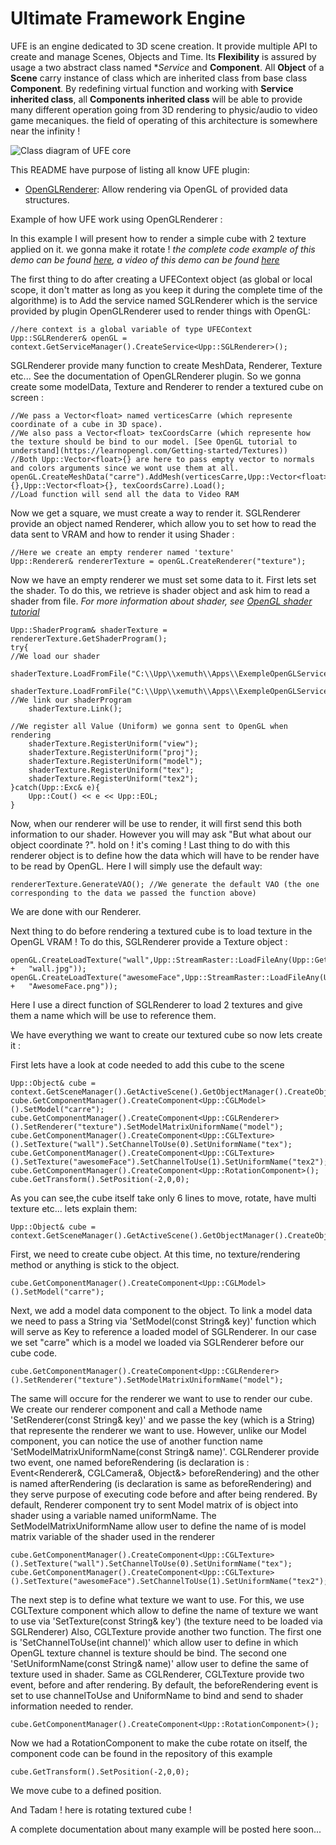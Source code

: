 # Ultimate Framework Engine

UFE is an engine dedicated to 3D scene creation. It provide multiple API to create and manage Scenes, Objects and Time. 
Its **Flexibility** is assured by usage a two abstract class named **Service* and **Component**. 
All **Object** of a **Scene** carry instance of class which are inherited class from base class **Component**. 
By redefining virtual function and working with **Service inherited class**, all **Components inherited class** will be able to provide many different operation
going from 3D rendering to physic/audio to video game mecaniques. the field of operating of this architecture is somewhere near the infinity !

![Class diagram of UFE core](https://i.imgur.com/8bcJ0I9.png)


This README have purpose of listing all know UFE plugin:

* [OpenGLRenderer](https://github.com/Xemuth/pluginUFE-OpenGLRenderer): Allow rendering via OpenGL of provided data structures.


Example of how UFE work using OpenGLRenderer :

In this example I will present how to render a simple cube with 2 texture applied on it. we gonna make it rotate !
<em>the complete code example of this demo can be found [here](https://github.com/Xemuth/ExempleOpenGLService), a video of this demo can be found [here](https://www.youtube.com/watch?v=7q83T7CDXGM) </em>


The first thing to do after creating a UFEContext object (as global or local scope, it don't matter as long as you keep it during the complete time of the algorithme) is to Add the service named SGLRenderer which is the service provided by plugin OpenGLRenderer used to render things with OpenGL:
```
//here context is a global variable of type UFEContext 
Upp::SGLRenderer& openGL = context.GetServiceManager().CreateService<Upp::SGLRenderer>();
```

SGLRenderer provide many function to create MeshData, Renderer, Texture etc... See the documentation of OpenGLRenderer plugin.
So we gonna create some modelData, Texture and Renderer to render a textured cube on screen :
```
//We pass a Vector<float> named verticesCarre (which represente coordinate of a cube in 3D space).
//We also pass a Vector<float> texCoordsCarre (which represente how the texture should be bind to our model. [See OpenGL tutorial to understand](https://learnopengl.com/Getting-started/Textures))
//Both Upp::Vector<float>{} are here to pass empty vector to normals and colors arguments since we wont use them at all.
openGL.CreateMeshData("carre").AddMesh(verticesCarre,Upp::Vector<float>{},Upp::Vector<float>{}, texCoordsCarre).Load();
//Load function will send all the data to Video RAM
```

Now we get a square, we must create a way to render it. SGLRenderer provide an object named Renderer, which allow you to set how to read the data sent to VRAM
and how to render it using Shader :
```
//Here we create an empty renderer named 'texture'
Upp::Renderer& rendererTexture = openGL.CreateRenderer("texture");
```

Now we have an empty renderer we must set some data to it. First lets set the shader. To do this, we retrieve is shader object and ask him to read a shader from file.
<em>For more information about shader, see [OpenGL shader tutorial](https://learnopengl.com/Getting-started/Shaders)</em>
```
Upp::ShaderProgram& shaderTexture =  rendererTexture.GetShaderProgram();
try{
//We load our shader
	shaderTexture.LoadFromFile("C:\\Upp\\xemuth\\Apps\\ExempleOpenGLService\\vertex.glsl",Upp::ShaderType::VERTEX);
	shaderTexture.LoadFromFile("C:\\Upp\\xemuth\\Apps\\ExempleOpenGLService\\fragmentTexture.glsl",Upp::ShaderType::FRAGMENT);
//We link our shaderProgram
	shaderTexture.Link();

//We register all Value (Uniform) we gonna sent to OpenGL when rendering
	shaderTexture.RegisterUniform("view");
	shaderTexture.RegisterUniform("proj");
	shaderTexture.RegisterUniform("model");
	shaderTexture.RegisterUniform("tex");
	shaderTexture.RegisterUniform("tex2");
}catch(Upp::Exc& e){
	Upp::Cout() << e << Upp::EOL;
}
```

Now, when our renderer will be use to render, it will first send this both information to our shader. However you will may ask "But what about our object coordinate ?". hold on ! it's coming !
Last thing to do with this renderer object is to define how the data which will have to be render have to be read by OpenGL. Here I will simply use the default way:
```
rendererTexture.GenerateVAO(); //We generate the default VAO (the one corresponding to the data we passed the function above)
```
We are done with our Renderer. 

Next thing to do before rendering a textured cube is to load texture in the OpenGL VRAM ! To do this, SGLRenderer provide a Texture object :
```
openGL.CreateLoadTexture("wall",Upp::StreamRaster::LoadFileAny(Upp::GetFileDirectory(__FILE__) +   "wall.jpg"));
openGL.CreateLoadTexture("awesomeFace",Upp::StreamRaster::LoadFileAny(Upp::GetFileDirectory(__FILE__) +   "AwesomeFace.png"));
```
Here I use a direct function of SGLRenderer to load 2 textures and give them a name which will be use to reference them.

We have everything we want to create our textured cube so now lets create it :

First lets have a look at code needed to add this cube to the scene
```
Upp::Object& cube = context.GetSceneManager().GetActiveScene().GetObjectManager().CreateObject("cube");
cube.GetComponentManager().CreateComponent<Upp::CGLModel>().SetModel("carre");
cube.GetComponentManager().CreateComponent<Upp::CGLRenderer>().SetRenderer("texture").SetModelMatrixUniformName("model");
cube.GetComponentManager().CreateComponent<Upp::CGLTexture>().SetTexture("wall").SetChannelToUse(0).SetUniformName("tex");
cube.GetComponentManager().CreateComponent<Upp::CGLTexture>().SetTexture("awesomeFace").SetChannelToUse(1).SetUniformName("tex2");
cube.GetComponentManager().CreateComponent<Upp::RotationComponent>();
cube.GetTransform().SetPosition(-2,0,0);
```
As you can see,the cube itself take only 6 lines to move, rotate, have multi texture etc...
lets explain them:

```
Upp::Object& cube = context.GetSceneManager().GetActiveScene().GetObjectManager().CreateObject("cube"); 
```
First, we need to create cube object. At this time, no texture/rendering method or anything
is stick to the object.

```
cube.GetComponentManager().CreateComponent<Upp::CGLModel>().SetModel("carre");
```
Next, we add a model data component to the object. To link a model data we need to pass a String via
'SetModel(const String& key)' function which will serve as Key to reference a loaded model of
SGLRenderer. In our case we set "carre" which is a model we loaded via SGLRenderer before our
cube code.

```
cube.GetComponentManager().CreateComponent<Upp::CGLRenderer>().SetRenderer("texture").SetModelMatrixUniformName("model");
```
The same will occure for the renderer we want to use to render our cube. We create our renderer
component and call a Methode name 'SetRenderer(const String& key)' and we passe the key (which is
a String) that represente the renderer we want to use. However, unlike our Model component, you can notice the use
of another function name 'SetModelMatrixUniformName(const String& name)'. CGLRenderer provide
two event, one named beforeRendering (is declaration is : Event<Renderer&, CGLCamera&, Object&> beforeRendering)
and the other is named afterRendering (is declaration is same as beforeRendering) and they
serve purpose of executing code before and after being rendered. By default, Renderer component
try to sent Model matrix of is object into shader using a variable named uniformName. The
SetModelMatrixUniformName allow user to define the name of is model matrix variable of the shader used in the renderer


```
cube.GetComponentManager().CreateComponent<Upp::CGLTexture>().SetTexture("wall").SetChannelToUse(0).SetUniformName("tex");
cube.GetComponentManager().CreateComponent<Upp::CGLTexture>().SetTexture("awesomeFace").SetChannelToUse(1).SetUniformName("tex2");
```
The next step is to define what texture we want to use. For this, we use CGLTexture component which allow to define the
name of texture we want to use via 'SetTexture(const String& key') (the texture need to be loaded via SGLRenderer)
Also, CGLTexture provide another two function. The first one is 'SetChannelToUse(int channel)'
which allow user to define in which OpenGL texture channel is texture should be bind. The second one
'SetUniformName(const String& name)' allow user to define the same of texture used in shader.
Same as CGLRenderer, CGLTexture provide two event, before and after rendering. By default, the
beforeRendering event is set to use channelToUse and UniformName  to bind and send to shader
information needed to render.

```
cube.GetComponentManager().CreateComponent<Upp::RotationComponent>();
```
Now we had a RotationComponent to make the cube rotate on itself, the component code can be
found in the repository of this example

```
cube.GetTransform().SetPosition(-2,0,0);
```
We move cube to a defined position.

And Tadam ! here is rotating textured cube ! 


A complete documentation about many example will be posted here soon...

